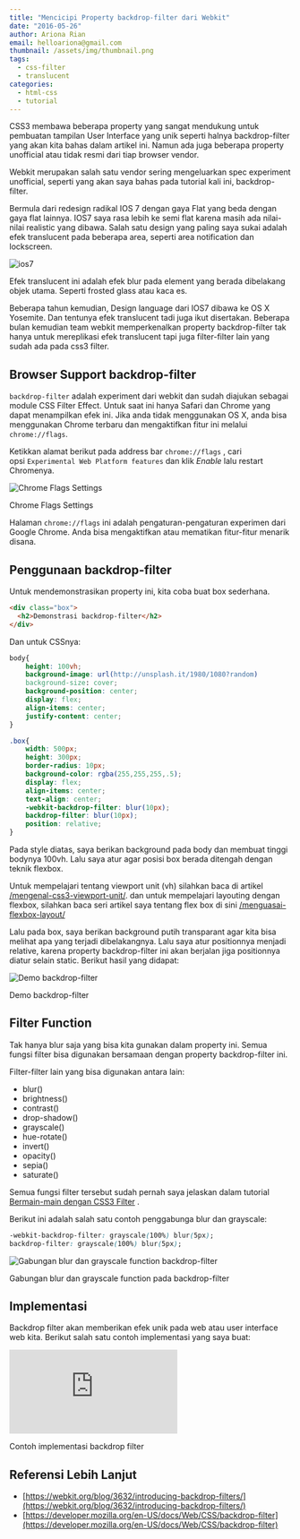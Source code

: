 ```yaml
---
title: "Mencicipi Property backdrop-filter dari Webkit"
date: "2016-05-26"
author: Ariona Rian
email: helloariona@gmail.com
thumbnail: /assets/img/thumbnail.png
tags: 
  - css-filter
  - translucent
categories: 
  - html-css
  - tutorial
---
```


CSS3 membawa beberapa property yang sangat mendukung untuk pembuatan tampilan User Interface yang unik seperti halnya backdrop-filter yang akan kita bahas dalam artikel ini. Namun ada juga beberapa property unofficial atau tidak resmi dari tiap browser vendor.

Webkit merupakan salah satu vendor sering mengeluarkan spec experiment unofficial, seperti yang akan saya bahas pada tutorial kali ini, backdrop-filter.

Bermula dari redesign radikal IOS 7 dengan gaya Flat yang beda dengan gaya flat lainnya. IOS7 saya rasa lebih ke semi flat karena masih ada nilai-nilai realistic yang dibawa. Salah satu design yang paling saya sukai adalah efek translucent pada beberapa area, seperti area notification dan lockscreen.

![ios7](/assets/img/ios7.jpg)

Efek translucent ini adalah efek blur pada element yang berada dibelakang objek utama. Seperti frosted glass atau kaca es.

Beberapa tahun kemudian, Design language dari IOS7 dibawa ke OS X Yosemite. Dan tentunya efek translucent tadi juga ikut disertakan. Beberapa bulan kemudian team webkit memperkenalkan property backdrop-filter tak hanya untuk mereplikasi efek translucent tapi juga filter-filter lain yang sudah ada pada css3 filter.

## Browser Support backdrop-filter

`backdrop-filter` adalah experiment dari webkit dan sudah diajukan sebagai module CSS Filter Effect. Untuk saat ini hanya Safari dan Chrome yang dapat menampilkan efek ini. Jika anda tidak menggunakan OS X, anda bisa menggunakan Chrome terbaru dan mengaktifkan fitur ini melalui `chrome://flags`.

Ketikkan alamat berikut pada address bar `chrome://flags` , cari opsi `Experimental Web Platform features` dan klik _Enable_ lalu restart Chromenya.

![Chrome Flags Settings](/assets/img/Screen-Shot-2016-05-25-at-10.17.28.png)

Chrome Flags Settings

Halaman `chrome://flags` ini adalah pengaturan-pengaturan experimen dari Google Chrome. Anda bisa mengaktifkan atau mematikan fitur-fitur menarik disana.

## Penggunaan backdrop-filter

Untuk mendemonstrasikan property ini, kita coba buat box sederhana.

```html
<div class="box">
  <h2>Demonstrasi backdrop-filter</h2>
</div>
```

Dan untuk CSSnya:

```css
body{
    height: 100vh;
    background-image: url(http://unsplash.it/1980/1080?random)
    background-size: cover;
    background-position: center;
    display: flex;
    align-items: center;
    justify-content: center;
}

.box{
    width: 500px;
    height: 300px;
    border-radius: 10px;
    background-color: rgba(255,255,255,.5);
    display: flex;
    align-items: center;
    text-align: center;
    -webkit-backdrop-filter: blur(10px);
    backdrop-filter: blur(10px);
    position: relative;
}
```

Pada style diatas, saya berikan background pada body dan membuat tinggi bodynya 100vh. Lalu saya atur agar posisi box berada ditengah dengan teknik flexbox.

Untuk mempelajari tentang viewport unit (vh) silahkan baca di artikel [/mengenal-css3-viewport-unit/](/mengenal-css3-viewport-unit/). dan untuk mempelajari layouting dengan flexbox, silahkan baca seri artikel saya tentang flex box di sini [/menguasai-flexbox-layout/](/menguasai-flexbox-layout/)

Lalu pada box, saya berikan background putih transparant agar kita bisa melihat apa yang terjadi dibelakangnya. Lalu saya atur positionnya menjadi relative, karena property backdrop-filter ini akan berjalan jiga positionnya diatur selain static. Berikut hasil yang didapat:

![Demo backdrop-filter](/assets/img/preview-1.png)

Demo backdrop-filter

## Filter Function

Tak hanya blur saja yang bisa kita gunakan dalam property ini. Semua fungsi filter bisa digunakan bersamaan dengan property backdrop-filter ini.

Filter-filter lain yang bisa digunakan antara lain:

- blur()
- brightness()
- contrast()
- drop-shadow()
- grayscale()
- hue-rotate()
- invert()
- opacity()
- sepia()
- saturate()

Semua fungsi filter tersebut sudah pernah saya jelaskan dalam tutorial [Bermain-main dengan CSS3 Filter](/bermain-main-dengan-css3-filter/) .

Berikut ini adalah salah satu contoh penggabunga blur dan grayscale:

```css
-webkit-backdrop-filter: grayscale(100%) blur(5px);
backdrop-filter: grayscale(100%) blur(5px);
```

![Gabungan blur dan grayscale function backdrop-filter](/assets/img/preview-2.png)

Gabungan blur dan grayscale function pada backdrop-filter

## Implementasi

Backdrop filter akan memberikan efek unik pada web atau user interface web kita. Berikut salah satu contoh implementasi yang saya buat:

<div class="codepen-iframe">
  <iframe src="https://codepen.io/ariona/embed/ONKpqb/" frameborder="0"></iframe>
</div>


Contoh implementasi backdrop filter

## Referensi Lebih Lanjut

- [https://webkit.org/blog/3632/introducing-backdrop-filters/](https://webkit.org/blog/3632/introducing-backdrop-filters/)
- [https://developer.mozilla.org/en-US/docs/Web/CSS/backdrop-filter](https://developer.mozilla.org/en-US/docs/Web/CSS/backdrop-filter)

